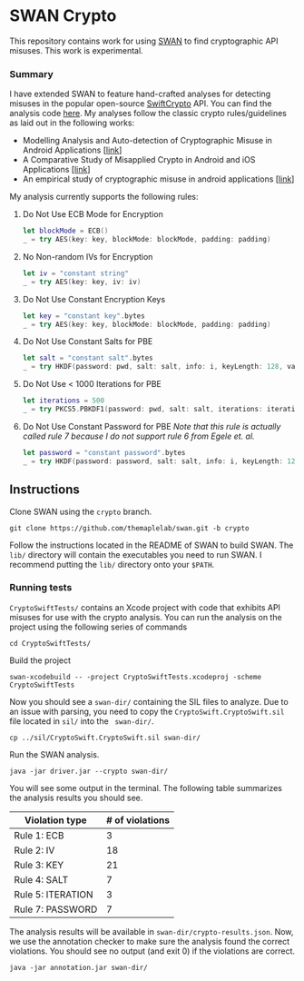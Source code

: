 # SWAN Crypto

This repository contains work for using [SWAN](https://github.com/themaplelab/swan) to find cryptographic API misuses. This work is experimental.

### Summary

I have extended SWAN to feature hand-crafted analyses for detecting misuses in the popular open-source [SwiftCrypto](https://github.com/krzyzanowskim/CryptoSwift) API. You can find the analysis code [here](https://github.com/themaplelab/swan/blob/crypto/jvm/ca.ualberta.maple.swan.spds/src/scala/ca/ualberta/maple/swan/spds/analysis/crypto/CryptoAnalysis.scala). My analyses follow the classic crypto rules/guidelines as laid out in the following works:

- Modelling Analysis and Auto-detection of Cryptographic Misuse in Android Applications [[link](https://ieeexplore.ieee.org/document/6945307)]
- A Comparative Study of Misapplied Crypto in Android and iOS Applications [[link](https://www.semanticscholar.org/paper/A-Comparative-Study-of-Misapplied-Crypto-in-Android-Feichtner/d3c48ad2e7e67521f5847f596ab8b3ca37f6b5a4)]
- An empirical study of cryptographic misuse in android applications [[link](https://dl.acm.org/doi/10.1145/2508859.2516693)]

My analysis currently supports the following rules:

1. Do Not Use ECB Mode for Encryption

   ```swift
   let blockMode = ECB()
   _ = try AES(key: key, blockMode: blockMode, padding: padding)
   ```

2. No Non-random IVs for Encryption

   ```swift
   let iv = "constant string"
   _ = try AES(key: key, iv: iv)
   ```

3. Do Not Use Constant Encryption Keys

   ```swift
   let key = "constant key".bytes
   _ = try AES(key: key, blockMode: blockMode, padding: padding)
   ```

4. Do Not Use Constant Salts for PBE

   ```swift
   let salt = "constant salt".bytes
   _ = try HKDF(password: pwd, salt: salt, info: i, keyLength: 128, variant: .sha2(.sha256))
   ```

5. Do Not Use < 1000 Iterations for PBE

   ```swift
   let iterations = 500
   _ = try PKCS5.PBKDF1(password: pwd, salt: salt, iterations: iterations, keyLength: 128)
   ```

6. Do Not Use Constant Password for PBE
   *Note that this rule is actually called rule 7 because I do not support rule 6 from Egele et. al.*

   ```swift
   let password = "constant password".bytes
   _ = try HKDF(password: password, salt: salt, info: i, keyLength: 128, variant: .sha2(.sha256))
   ```

## Instructions

Clone SWAN using the `crypto` branch.

```shell
git clone https://github.com/themaplelab/swan.git -b crypto
```

Follow the instructions located in the README of SWAN to build SWAN. The `lib/` directory will contain the executables you need to run SWAN. I recommend putting the `lib/` directory onto your `$PATH`.

### Running tests

`CryptoSwiftTests/` contains an Xcode project with code that exhibits API misuses for use with the crypto analysis. You can run the analysis on the project using the following series of commands

```shell
cd CryptoSwiftTests/
```

Build the project

```shell
swan-xcodebuild -- -project CryptoSwiftTests.xcodeproj -scheme CryptoSwiftTests
```

Now you should see a `swan-dir/` containing the SIL files to analyze. Due to an issue with parsing, you need to copy  the `CryptoSwift.CryptoSwift.sil` file located in `sil/` into the ` swan-dir/`.

```shell
cp ../sil/CryptoSwift.CryptoSwift.sil swan-dir/
```

Run the SWAN analysis.

```
java -jar driver.jar --crypto swan-dir/
```

You will see some output in the terminal. The following table summarizes the analysis results you should see.

| Violation type    | # of violations |
| ----------------- | --------------- |
| Rule 1: ECB       | 3               |
| Rule 2: IV        | 18              |
| Rule 3: KEY       | 21              |
| Rule 4: SALT      | 7               |
| Rule 5: ITERATION | 3               |
| Rule 7: PASSWORD  | 7               |

The analysis results will be available in `swan-dir/crypto-results.json`. Now, we use the annotation checker to make sure the analysis found the correct violations. You should see no output (and exit 0) if the violations are correct.

```
java -jar annotation.jar swan-dir/
```
